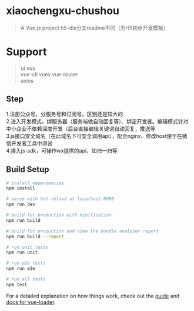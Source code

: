 # xiaochengxu-chushou

> A Vue.js project h5-dls分支readme不同（为H5初步开发模板）

# Support
> ui vux  
> vue-cli vuex vue-router  
> axios  

## Step
1.注册公众号，分服务号和订阅号，区别还是较大的  
2.进入开发模式，绑服务器（服务端做自动回复等）、绑定开发者。编辑模式针对中小企业不依赖深度开发（后台直接编辑关键词自动回复，推送等  
3.js接口安全域名（在此域名下可安全调用api），配合nginx、修改host便于在微信开发者工具中测试  
4.接入js-sdk，可操作wx提供的api，如扫一扫等  

## Build Setup

``` bash
# install dependencies
npm install

# serve with hot reload at localhost:8080
npm run dev

# build for production with minification
npm run build

# build for production and view the bundle analyzer report
npm run build --report

# run unit tests
npm run unit

# run e2e tests
npm run e2e

# run all tests
npm test
```

For a detailed explanation on how things work, check out the [guide](http://vuejs-templates.github.io/webpack/) and [docs for vue-loader](http://vuejs.github.io/vue-loader).
